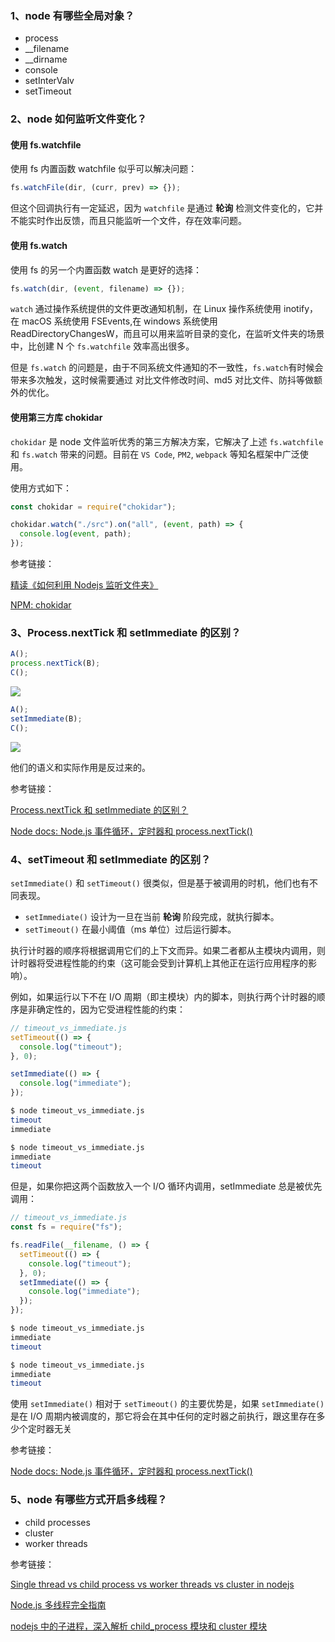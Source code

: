 ### 1、node 有哪些全局对象？

- process
- \_\_filename
- \_\_dirname
- console
- setInterValv
- setTimeout

### 2、node 如何监听文件变化？

#### 使用 fs.watchfile

使用 fs 内置函数 watchfile 似乎可以解决问题：

```js
fs.watchFile(dir, (curr, prev) => {});
```

但这个回调执行有一定延迟，因为 `watchfile` 是通过 **轮询** 检测文件变化的，它并不能实时作出反馈，而且只能监听一个文件，存在效率问题。

#### 使用 fs.watch

使用 fs 的另一个内置函数 watch 是更好的选择：

```js
fs.watch(dir, (event, filename) => {});
```

`watch` 通过操作系统提供的文件更改通知机制，在 Linux 操作系统使用 inotify，在 macOS 系统使用 FSEvents,在 windows 系统使用 ReadDirectoryChangesW，而且可以用来监听目录的变化，在监听文件夹的场景中，比创建 N 个 `fs.watchfile` 效率高出很多。

但是 `fs.watch` 的问题是，由于不同系统文件通知的不一致性，`fs.watch`有时候会带来多次触发，这时候需要通过 对比文件修改时间、md5 对比文件、防抖等做额外的优化。

#### 使用第三方库 chokidar

`chokidar` 是 node 文件监听优秀的第三方解决方案，它解决了上述 `fs.watchfile` 和 `fs.watch` 带来的问题。目前在 `VS Code`, `PM2`, `webpack` 等知名框架中广泛使用。

使用方式如下：

```js
const chokidar = require("chokidar");

chokidar.watch("./src").on("all", (event, path) => {
  console.log(event, path);
});
```

参考链接：

[精读《如何利用 Nodejs 监听文件夹》](https://segmentfault.com/a/1190000015159683)

[NPM: chokidar](https://www.npmjs.com/package/chokidar)

### 3、Process.nextTick 和 setImmediate 的区别？

```js
A();
process.nextTick(B);
C();
```

![](./images/01.png)

```js
A();
setImmediate(B);
C();
```

![](./images/01.png)

他们的语义和实际作用是反过来的。

参考链接：

[Process.nextTick 和 setImmediate 的区别？](https://www.zhihu.com/question/23028843)

[Node docs: Node.js 事件循环，定时器和 process.nextTick()](https://nodejs.org/zh-cn/docs/guides/event-loop-timers-and-nexttick/#process-nexttick-setimmediate)

### 4、setTimeout 和 setImmediate 的区别？

`setImmediate()` 和 `setTimeout()` 很类似，但是基于被调用的时机，他们也有不同表现。

- `setImmediate()` 设计为一旦在当前 **轮询** 阶段完成，就执行脚本。
- `setTimeout()` 在最小阈值（ms 单位）过后运行脚本。

执行计时器的顺序将根据调用它们的上下文而异。如果二者都从主模块内调用，则计时器将受进程性能的约束（这可能会受到计算机上其他正在运行应用程序的影响）。

例如，如果运行以下不在 I/O 周期（即主模块）内的脚本，则执行两个计时器的顺序是非确定性的，因为它受进程性能的约束：

```js
// timeout_vs_immediate.js
setTimeout(() => {
  console.log("timeout");
}, 0);

setImmediate(() => {
  console.log("immediate");
});
```

```bash
$ node timeout_vs_immediate.js
timeout
immediate

$ node timeout_vs_immediate.js
immediate
timeout
```

但是，如果你把这两个函数放入一个 I/O 循环内调用，setImmediate 总是被优先调用：

```js
// timeout_vs_immediate.js
const fs = require("fs");

fs.readFile(__filename, () => {
  setTimeout(() => {
    console.log("timeout");
  }, 0);
  setImmediate(() => {
    console.log("immediate");
  });
});
```

```bash
$ node timeout_vs_immediate.js
immediate
timeout

$ node timeout_vs_immediate.js
immediate
timeout
```

使用 `setImmediate()` 相对于 `setTimeout()` 的主要优势是，如果 `setImmediate()` 是在 I/O 周期内被调度的，那它将会在其中任何的定时器之前执行，跟这里存在多少个定时器无关

参考链接：

[Node docs: Node.js 事件循环，定时器和 process.nextTick()](https://nodejs.org/zh-cn/docs/guides/event-loop-timers-and-nexttick/#process-nexttick-setimmediate)

### 5、node 有哪些方式开启多线程？

- child processes
- cluster
- worker threads

参考链接：

[Single thread vs child process vs worker threads vs cluster in nodejs](https://alvinlal.netlify.app/blog/single-thread-vs-child-process-vs-worker-threads-vs-cluster-in-nodejs)

[Node.js 多线程完全指南](https://segmentfault.com/a/1190000018660861)

[nodejs 中的子进程，深入解析 child_process 模块和 cluster 模块](https://segmentfault.com/a/1190000016169207)
